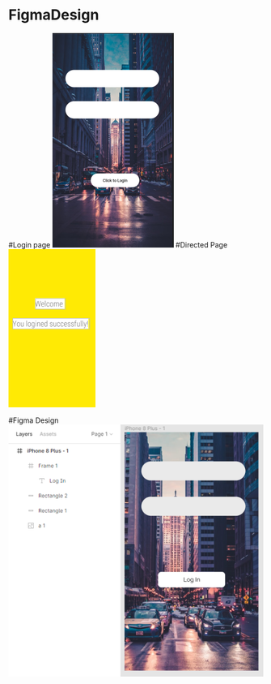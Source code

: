 # FigmaDesign

#Login page
![mainLogin.png](https://github.com/advancepro/FigmaDesign/blob/master/mainLogin.PNG)
#Directed Page
![nextpage.png](https://github.com/advancepro/FigmaDesign/blob/master/nextpage.PNG)

#Figma Design
![figma(2).png](https://github.com/advancepro/FigmaDesign/blob/master/figma%20(2).PNG)
